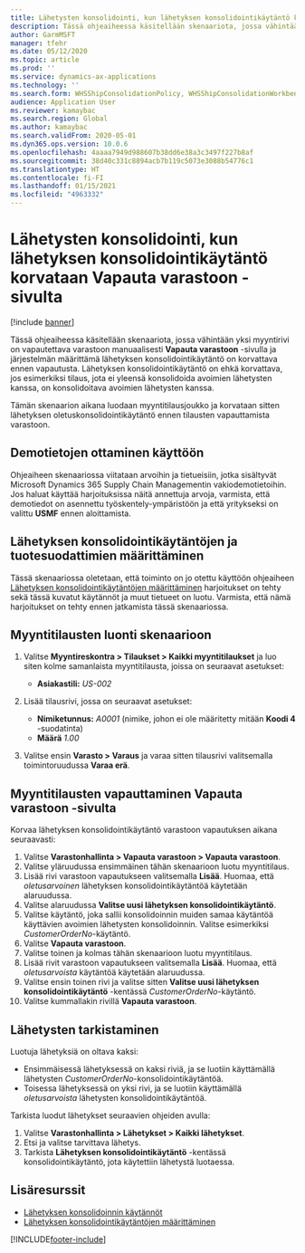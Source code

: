 ```yaml
---
title: Lähetysten konsolidointi, kun lähetyksen konsolidointikäytäntö korvataan Vapauta varastoon -sivulta
description: Tässä ohjeaiheessa käsitellään skenaariota, jossa vähintään yksi myyntirivi on vapautettava varastoon manuaalisesti Vapauta varastoon -sivulla ja järjestelmän määrittämä lähetyksen konsolidointikäytäntö on korvattava ennen vapautusta.
author: GarmMSFT
manager: tfehr
ms.date: 05/12/2020
ms.topic: article
ms.prod: ''
ms.service: dynamics-ax-applications
ms.technology: ''
ms.search.form: WHSShipConsolidationPolicy, WHSShipConsolidationWorkbench, WHSFilterGroupTable, WHSShipConsolidationSetShipment, WHSShipmentConsolidation, WHSFilterGenerallyAvail, WHSReleaseToWarehouse
audience: Application User
ms.reviewer: kamaybac
ms.search.region: Global
ms.author: kamaybac
ms.search.validFrom: 2020-05-01
ms.dyn365.ops.version: 10.0.6
ms.openlocfilehash: 4aaaa7949d988607b38dd6e38a3c3497f227b8af
ms.sourcegitcommit: 38d40c331c8894acb7b119c5073e3088b54776c1
ms.translationtype: HT
ms.contentlocale: fi-FI
ms.lasthandoff: 01/15/2021
ms.locfileid: "4963332"
---
```

# <a name="consolidate-shipments-when-the-shipment-consolidation-policy-is-overridden-from-the-release-to-warehouse-page"></a>Lähetysten konsolidointi, kun lähetyksen konsolidointikäytäntö korvataan Vapauta varastoon -sivulta

[!include [banner](../includes/banner.md)]

Tässä ohjeaiheessa käsitellään skenaariota, jossa vähintään yksi myyntirivi on vapautettava varastoon manuaalisesti **Vapauta varastoon** -sivulla ja järjestelmän määrittämä lähetyksen konsolidointikäytäntö on korvattava ennen vapautusta. Lähetyksen konsolidointikäytäntö on ehkä korvattava, jos esimerkiksi tilaus, jota ei yleensä konsolidoida avoimien lähetysten kanssa, on konsolidoitava avoimien lähetysten kanssa.

Tämän skenaarion aikana luodaan myyntitilausjoukko ja korvataan sitten lähetyksen oletuskonsolidointikäytäntö ennen tilausten vapauttamista varastoon.

## <a name="make-demo-data-available"></a>Demotietojen ottaminen käyttöön

Ohjeaiheen skenaariossa viitataan arvoihin ja tietueisiin, jotka sisältyvät Microsoft Dynamics 365 Supply Chain Managementin vakiodemotietoihin. Jos haluat käyttää harjoituksissa näitä annettuja arvoja, varmista, että demotiedot on asennettu työskentely-ympäristöön ja että yritykseksi on valittu **USMF** ennen aloittamista.

## <a name="set-up-shipment-consolidation-policies-and-product-filters"></a>Lähetyksen konsolidointikäytäntöjen ja tuotesuodattimien määrittäminen

Tässä skenaariossa oletetaan, että toiminto on jo otettu käyttöön ohjeaiheen [Lähetyksen konsolidointikäytäntöjen määrittäminen](configure-shipment-consolidation-policies.md) harjoitukset on tehty sekä tässä kuvatut käytännöt ja muut tietueet on luotu. Varmista, että nämä harjoitukset on tehty ennen jatkamista tässä skenaariossa.

## <a name="create-the-sales-orders-for-this-scenario"></a>Myyntitilausten luonti skenaarioon

1. Valitse **Myyntireskontra \> Tilaukset \> Kaikki myyntitilaukset** ja luo siten kolme samanlaista myyntitilausta, joissa on seuraavat asetukset:

    - **Asiakastili:** *US-002*

1. Lisää tilausrivi, jossa on seuraavat asetukset:

    - **Nimiketunnus:** *A0001* (nimike, johon ei ole määritetty mitään **Koodi 4** -suodatinta)
    - **Määrä** *1.00*

1. Valitse ensin **Varasto \> Varaus** ja varaa sitten tilausrivi valitsemalla toimintoruudussa **Varaa erä**.

## <a name="release-the-sales-orders-from-the-release-to-warehouse-page"></a>Myyntitilausten vapauttaminen Vapauta varastoon -sivulta

Korvaa lähetyksen konsolidointikäytäntö varastoon vapautuksen aikana seuraavasti:

1. Valitse **Varastonhallinta \> Vapauta varastoon \> Vapauta varastoon**.
1. Valitse yläruudussa ensimmäinen tähän skenaarioon luotu myyntitilaus.
1. Lisää rivi varastoon vapautukseen valitsemalla **Lisää**. Huomaa, että *oletusarvoinen* lähetyksen konsolidointikäytäntöä käytetään alaruudussa.
1. Valitse alaruudussa **Valitse uusi lähetyksen konsolidointikäytäntö**.
1. Valitse käytäntö, joka sallii konsolidoinnin muiden samaa käytäntöä käyttävien avoimien lähetysten konsolidoinnin. Valitse esimerkiksi *CustomerOrderNo*-käytäntö.
1. Valitse **Vapauta varastoon**.
1. Valitse toinen ja kolmas tähän skenaarioon luotu myyntitilaus.
1. Lisää rivit varastoon vapautukseen valitsemalla **Lisää**. Huomaa, että *oletusarvoista* käytäntöä käytetään alaruudussa.
1. Valitse ensin toinen rivi ja valitse sitten **Valitse uusi lähetyksen konsolidointikäytäntö** -kentässä *CustomerOrderNo*-käytäntö.
1. Valitse kummallakin rivillä **Vapauta varastoon**.

## <a name="verify-the-shipments"></a>Lähetysten tarkistaminen

Luotuja lähetyksiä on oltava kaksi:

- Ensimmäisessä lähetyksessä on kaksi riviä, ja se luotiin käyttämällä lähetysten *CustomerOrderNo*-konsolidointikäytäntöä.
- Toisessa lähetyksessä on yksi rivi, ja se luotiin käyttämällä *oletusarvoista* lähetysten konsolidointikäytäntöä.

Tarkista luodut lähetykset seuraavien ohjeiden avulla:

1. Valitse **Varastonhallinta \> Lähetykset \> Kaikki lähetykset**.
1. Etsi ja valitse tarvittava lähetys.
1. Tarkista **Lähetyksen konsolidointikäytäntö** -kentässä konsolidointikäytäntö, jota käytettiin lähetystä luotaessa.

## <a name="additional-resources"></a>Lisäresurssit

- [Lähetyksen konsolidoinnin käytännöt](about-shipment-consolidation-policies.md)
- [Lähetyksen konsolidointikäytäntöjen määrittäminen](configure-shipment-consolidation-policies.md)


[!INCLUDE[footer-include](../../includes/footer-banner.md)]